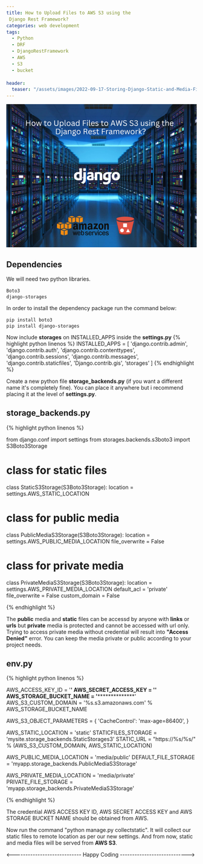 ```yaml
---
title: How to Upload Files to AWS S3 using the
 Django Rest Framework?
categories: web development
tags:
  - Python
  - DRF
  - DjangoRestFramework
  - AWS
  - S3
  - bucket

header:
  teaser: "/assets/images/2022-09-17-Storing-Django-Static-and-Media-Files-on-Amazon-S3/django-with-s3.png"
---
```


![Cover Page](/assets/images/2022-09-17-Storing-Django-Static-and-Media-Files-on-Amazon-S3/django-with-s3.png)
## Dependencies
We will need two python libraries.
    
    Boto3
    django-storages

In order to install the dependency package run the command below:

    pip install boto3
    pip install django-storages

Now include **storages** on INSTALLED_APPS inside the **settings.py**
{% highlight python linenos %}
INSTALLED_APPS = [
    'django.contrib.admin',
    'django.contrib.auth',
    'django.contrib.contenttypes',
    'django.contrib.sessions',
    'django.contrib.messages',
    'django.contrib.staticfiles',
    'Django.contrib.gis',
    ‘storages’
]
{% endhighlight %}

Create a new python file **storage_backends.py** (if you want a different name it's completely fine). You can place it anywhere but i recommend placing  it at the level of **settings.py**.

## storage_backends.py

{% highlight python linenos %}

from django.conf import settings
from storages.backends.s3boto3 import S3Boto3Storage

# class for static files
class StaticS3Storage(S3Boto3Storage):
    location = settings.AWS_STATIC_LOCATION

# class for public media
class PublicMediaS3Storage(S3Boto3Storage):
    location = settings.AWS_PUBLIC_MEDIA_LOCATION
    file_overwrite = False

# class for private media
class PrivateMediaS3Storage(S3Boto3Storage):
    location = settings.AWS_PRIVATE_MEDIA_LOCATION
    default_acl = 'private'
    file_overwrite = False
    custom_domain = False

{% endhighlight %}

The **public** media and **static** files can be accessd by anyone with **links** or **urls** but **private** media is protected and cannot be accessed with url only. Trying to access private media without credential will result into
**"Access Denied"** error. You can keep the media private or public according to your project needs.

## env.py
{% highlight python linenos %}

AWS_ACCESS_KEY_ID = '****************'
AWS_SECRET_ACCESS_KEY = '************************'
AWS_STORAGE_BUCKET_NAME = '**********************'
AWS_S3_CUSTOM_DOMAIN = '%s.s3.amazonaws.com' % AWS_STORAGE_BUCKET_NAME

AWS_S3_OBJECT_PARAMETERS = {
    'CacheControl': 'max-age=86400',
}


AWS_STATIC_LOCATION = 'static'
STATICFILES_STORAGE = 'mysite.storage_backends.StaticStorages3'
STATIC_URL = "https://%s/%s/" % (AWS_S3_CUSTOM_DOMAIN, AWS_STATIC_LOCATION)


AWS_PUBLIC_MEDIA_LOCATION = 'media/public'
DEFAULT_FILE_STORAGE = 'myapp.storage_backends.PublicMediaS3Storage'

AWS_PRIVATE_MEDIA_LOCATION = 'media/private'
PRIVATE_FILE_STORAGE = 'myapp.storage_backends.PrivateMediaS3Storage'

{% endhighlight %}

The credential AWS ACCESS KEY ID, AWS SECRET ACCESS KEY and AWS STORAGE BUCKET NAME should be obtained from AWS.

Now run the command "python manage.py collectstatic". It will collect our static files to remote location as per our new settings. And from now, static and media files will be served from **AWS S3**.

<---------------------------- Happy Coding ---------------------------->